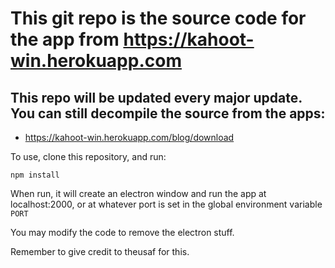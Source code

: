 # This git repo is the source code for the app from https://kahoot-win.herokuapp.com
## This repo will be updated every major update. You can still decompile the source from the apps:
- https://kahoot-win.herokuapp.com/blog/download

To use, clone this repository, and run:

`npm install`

When run, it will create an electron window and run the app at localhost:2000, or at whatever port is set in the global environment variable `PORT`

You may modify the code to remove the electron stuff.

Remember to give credit to theusaf for this.
